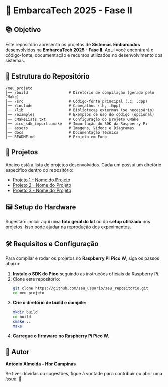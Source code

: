 # 🚀 EmbarcaTech 2025 - Fase II

## 📚 Objetivo
Este repositório apresenta os projetos de **Sistemas Embarcados** desenvolvidos na **EmbarcaTech 2025 - Fase II**. Aqui você encontrará o código-fonte, documentação e recursos utilizados no desenvolvimento dos sistemas.

## 📂 Estrutura do Repositório

```
/meu_projeto
│── /build                  # Diretório de compilação (gerado pelo CMake)
│── /src                    # Código-fonte principal (.c, .cpp)
│── /include                # Cabeçalhos (.h, .hpp)
│── /lib                    # Bibliotecas externas (se necessário)
│── /examples               # Exemplos de uso do código (opcional)
│── CMakeLists.txt          # Configuração do projeto CMake
│── pico_sdk_import.cmake   # Importação do SDK da Raspberry Pi
│── assets                  # Imagens, Vídeos e Diagramas
│── docs                    # Documentação Técnica
│── README.md               # Projeto em Foco
```

## 🔗 Projetos
Abaixo está a lista de projetos desenvolvidos. Cada um possui um diretório específico dentro do repositório:

- [Projeto 1 - Nome do Projeto](./projetos/projeto1/)
- [Projeto 2 - Nome do Projeto](./projetos/projeto2/)
- [Projeto 3 - Nome do Projeto](./projetos/projeto3/)

## 🖼️ Setup do Hardware
Sugestão: incluir aqui uma **foto geral do kit** ou do **setup utilizado** nos projetos. Isso pode ajudar na reprodução dos experimentos.

## 🛠️ Requisitos e Configuração
Para compilar e rodar os projetos no **Raspberry Pi Pico W**, siga os passos abaixo:

1. **Instale o SDK do Pico** seguindo as instruções oficiais da Raspberry Pi.
2. Clone este repositório:
   ```bash
   git clone https://github.com/seu_usuario/seu_repositorio.git
   cd meu_projeto
   ```
3. **Crie o diretório de build e compile:**
   ```bash
   mkdir build
   cd build
   cmake ..
   make
   ```
4. **Carregue o firmware no Raspberry Pi Pico W.**

## 👤 Autor
**Antonio Almeida - Hbr Campinas**

Se tiver dúvidas ou sugestões, fique à vontade para contribuir ou abrir uma _issue_. 🚀
